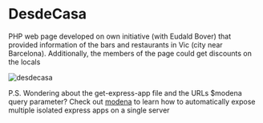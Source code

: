# DesdeCasa

PHP web page developed on own initiative (with Eudald Bover) that provided information of the bars and restaurants in Vic (city near Barcelona). Additionally, the members of the page could get discounts on the locals

![desdecasa](https://user-images.githubusercontent.com/7153987/59197644-137dac00-8b92-11e9-96c0-3df9c660b800.JPG)

P.S. Wondering about the get-express-app file and the URLs \$modena query parameter? Check out [modena](https://github.com/capelski/modena-v2) to learn how to automatically expose multiple isolated express apps on a single server
